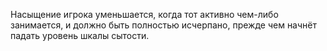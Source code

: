 Насыщение игрока уменьшается, когда тот активно чем-либо занимается, и должно быть полностью исчерпано, прежде чем начнёт падать уровень шкалы сытости.